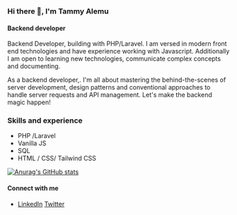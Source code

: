 ### Hi there 👋, I'm Tammy Alemu
#### Backend developer 
 Backend Developer, building with PHP/Laravel. I am versed in modern front end technologies and have experience working with Javascript. 
Additionally I am open to learning new technologies, communicate complex concepts and documenting.

 As a backend developer,. I'm all about mastering the behind-the-scenes of 
server development, design patterns and conventional approaches to handle 
server requests and API management.
 Let's make the backend magic happen!

### Skills and experience
- PHP /Laravel 
- Vanilla JS 
- SQL
- HTML / CSS/ Tailwind CSS


[![Anurag's GitHub stats](https://github-readme-stats.vercel.app/api?username=dev-tams)](https://github.com/dev-tams/github-readme-stats)

#### Connect with me 
- [LinkedIn](https://linkedin.com/tammyalemu)  [Twitter](https://twitter.com/tammyalemu)




<!--
**Dev-Tams/dev-tams** is a ✨ _special_ ✨ repository because its `README.md` (this file) appears on your GitHub profile.

Here are some ideas to get you started:

- 🔭 I’m currently working on ...
- 🌱 I’m currently learning ...
- 👯 I’m looking to collaborate on ...
- 🤔 I’m looking for help with ...
- 💬 Ask me about ...
- 📫 How to reach me: ...
- 😄 Pronouns: ...
- ⚡ Fun fact: ...
-->
